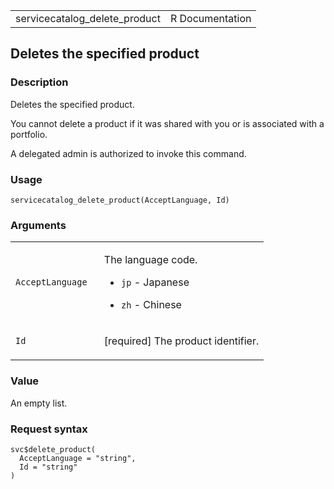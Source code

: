 <table style="width: 100%;">
<tbody>
<tr class="odd">
<td>servicecatalog_delete_product</td>
<td style="text-align: right;">R Documentation</td>
</tr>
</tbody>
</table>

## Deletes the specified product

### Description

Deletes the specified product.

You cannot delete a product if it was shared with you or is associated
with a portfolio.

A delegated admin is authorized to invoke this command.

### Usage

    servicecatalog_delete_product(AcceptLanguage, Id)

### Arguments

<table>
<colgroup>
<col style="width: 35%" />
<col style="width: 65%" />
</colgroup>
<tbody>
<tr class="odd">
<td><code
id="servicecatalog_delete_product_:_AcceptLanguage">AcceptLanguage</code></td>
<td><p>The language code.</p>
<ul>
<li><p><code>jp</code> - Japanese</p></li>
<li><p><code>zh</code> - Chinese</p></li>
</ul></td>
</tr>
<tr class="even">
<td><code id="servicecatalog_delete_product_:_Id">Id</code></td>
<td><p>[required] The product identifier.</p></td>
</tr>
</tbody>
</table>

### Value

An empty list.

### Request syntax

    svc$delete_product(
      AcceptLanguage = "string",
      Id = "string"
    )
